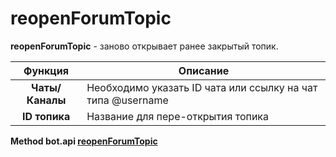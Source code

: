 # reopenForumTopic

**reopenForumTopic** - заново открывает ранее закрытый топик.

|     Функция     | Описание                                                    |
|:---------------:|-------------------------------------------------------------|
| **Чаты/Каналы** | Необходимо указать ID чата или ссылку на чат типа @username |
|  **ID топика**  | Название для пере-открытия топика                           |

**Method bot.api [reopenForumTopic](https://core.telegram.org/bots/api#reopenforumtopic)**